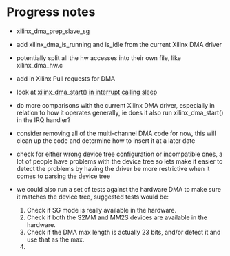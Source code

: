 # Progress notes

- xilinx_dma_prep_slave_sg   

- add xilinx_dma_is_running   and is_idle  from the current Xilinx DMA driver
- potentially split all the hw accesses into their own file, like  xilinx_dma_hw.c
- add in Xilinx Pull requests for DMA
- look at [xilinx_dma_start() in interrupt calling sleep](https://forums.xilinx.com/t5/Embedded-Linux/xilinx-dma-c-sleeping-function-called-from-invalid-context/m-p/702448/highlight/true#M16252)
- do more comparisons with the current Xilinx DMA driver, especially in relation to how it operates generally, ie does it also run xilinx_dma_start() in the IRQ handler?
- consider removing all of the multi-channel DMA code for now, this will clean up the code and determine how to insert it at a later date
- check for either wrong device tree configuration or incompatible ones, a lot of people have problems with the device tree so lets make it easier to detect the problems by having the driver be more restrictive when it comes to parsing the device tree
- we could also run a set of tests against the hardware DMA to make sure it matches the device tree, suggested tests would be:
   1. Check if SG mode is really available in the hardware.
   2. Check if both the S2MM and MM2S devices are available in the hardware.
   3. Check if the DMA max length is actually 23 bits, and/or detect it and use that as the max.
   4. 

